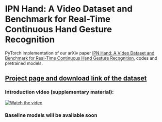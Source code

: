 # IPN Hand: A Video Dataset and Benchmark for Real-Time Continuous Hand Gesture Recognition

PyTorch implementation of our arXiv paper [IPN Hand: A Video Dataset and Benchmark for Real-Time Continuous Hand Gesture Recognition](https://arxiv.org/abs/2005.02134), codes and pretrained models.

## [Project page and download link of the dataset](https://gibranbenitez.github.io/IPN_Hand/)

### Introduction video (supplementary material):
[![Watch the video](https://img.youtube.com/vi/OH3n5rf2wV8/maxresdefault.jpg)](https://youtu.be/OH3n5rf2wV8)


### Baseline models will be available soon
